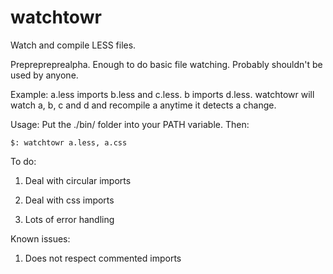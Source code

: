 watchtowr
=========

Watch and compile LESS files.

Preprepreprealpha. Enough to do basic file watching. Probably shouldn't be used by anyone.

Example: a.less imports b.less and c.less. b imports d.less. watchtowr will watch a, b, c and d and recompile a anytime it detects a change.

Usage: Put the ./bin/ folder into your PATH variable. Then:

```
$: watchtowr a.less, a.css
```

To do:

1.  Deal with circular imports

2.  Deal with css imports

3.  Lots of error handling

Known issues:

1. Does not respect commented imports